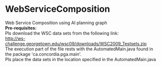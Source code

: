 WebServiceComposition
=====================

Web Service Composition using AI planning graph
<br>
<b>Pre-requisites:</b>
<br>
Pls download the WSC data sets from the following link:
<br>
http://ws-challenge.georgetown.edu/wsc09/downloads/WSC2009_Testsets.zip
<br>
The execution part of the file rests with the AutomatedMain.java found in the package 'ca.concordia.pga.main'.
<br>
Pls place the data sets in the location specified in the AutomatedMain.java
